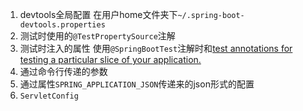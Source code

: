 1. devtools全局配置 在用户home文件夹下`~/.spring-boot-devtools.properties`
2. 测试时使用的`@TestPropertySource`注解
3. 测试时注入的属性 使用`@SpringBootTest`注解时和[test annotations for testing a particular slice of your application.](https://docs.spring.io/spring-boot/docs/2.1.0.RELEASE/reference/htmlsingle/#boot-features-testing-spring-boot-applications-testing-autoconfigured-tests)
4. 通过命令行传递的参数
5. 通过属性`SPRING_APPLICATION_JSON`传递来的json形式的配置
6. `ServletConfig`